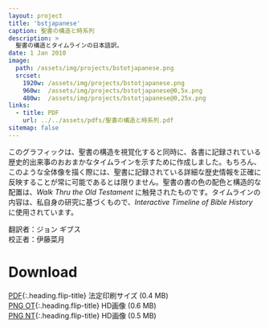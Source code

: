 ```yaml
---
layout: project
title: 'bstjapanese'
caption: 聖書の構造と時系列
description: >
  聖書の構造とタイムラインの日本語訳。
date: 1 Jan 2010
image: 
  path: /assets/img/projects/bstotjapanese.png
  srcset: 
    1920w: /assets/img/projects/bstotjapanese.png
    960w:  /assets/img/projects/bstotjapanese@0,5x.png
    480w:  /assets/img/projects/bstotjapanese@0,25x.png
links:
  - title: PDF
    url: ../../assets/pdfs/聖書の構造と時系列.pdf
sitemap: false
---
```

このグラフィックは、聖書の構造を視覚化すると同時に、各書に記録されている歴史的出来事のおおまかなタイムラインを示すために作成しました。もちろん、このような全体像を描く際には、聖書に記録されている詳細な歴史情報を正確に反映することが常に可能であるとは限りません。聖書の書の色の配色と構造的な配置は、*Walk Thru the Old Testament* に触発されたものです。タイムラインの内容は、私自身の研究に基づくもので、*Interactive Timeline of Bible History* に使用されています。

翻訳者：ジョン ギブス  
校正者：伊藤菜月

# Download
[PDF](../assets/pdfs/聖書の構造と時系列.pdf){:.heading.flip-title} <span class="icon-file-pdf"></span> 法定印刷サイズ (0.4 MB)  
[PNG OT](../assets/img/hd/bstothdjapanese.png){:.heading.flip-title} <span class="icon-file-picture"></span> HD画像 (0.6 MB)  
[PNG NT](../assets/img/hd/bstnthdjapanese.png){:.heading.flip-title} <span class="icon-file-picture"></span> HD画像 (0.5 MB)